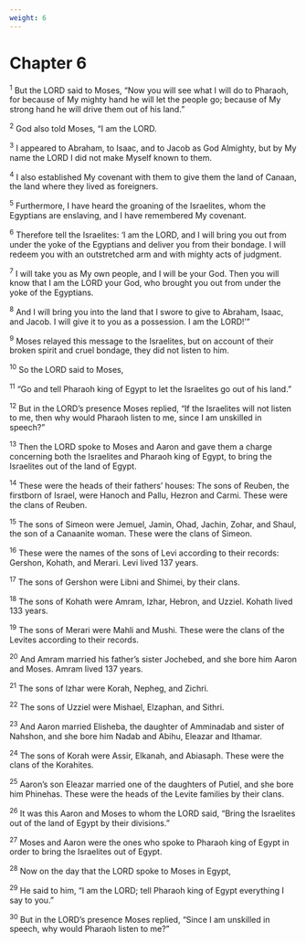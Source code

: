 ```yaml
---
weight: 6
---
```


# Chapter 6

<sup>1</sup> But the LORD said to Moses, “Now you will see what I will do to Pharaoh, for because of My mighty hand he will let the people go; because of My strong hand he will drive them out of his land.” 

<sup>2</sup> God also told Moses, “I am the LORD. 

<sup>3</sup> I appeared to Abraham, to Isaac, and to Jacob as God Almighty, but by My name the LORD I did not make Myself known to them. 

<sup>4</sup> I also established My covenant with them to give them the land of Canaan, the land where they lived as foreigners. 

<sup>5</sup> Furthermore, I have heard the groaning of the Israelites, whom the Egyptians are enslaving, and I have remembered My covenant. 

<sup>6</sup> Therefore tell the Israelites: ‘I am the LORD, and I will bring you out from under the yoke of the Egyptians and deliver you from their bondage. I will redeem you with an outstretched arm and with mighty acts of judgment. 

<sup>7</sup> I will take you as My own people, and I will be your God. Then you will know that I am the LORD your God, who brought you out from under the yoke of the Egyptians. 

<sup>8</sup> And I will bring you into the land that I swore to give to Abraham, Isaac, and Jacob. I will give it to you as a possession. I am the LORD!’” 

<sup>9</sup> Moses relayed this message to the Israelites, but on account of their broken spirit and cruel bondage, they did not listen to him. 

<sup>10</sup> So the LORD said to Moses, 

<sup>11</sup> “Go and tell Pharaoh king of Egypt to let the Israelites go out of his land.” 

<sup>12</sup> But in the LORD’s presence Moses replied, “If the Israelites will not listen to me, then why would Pharaoh listen to me, since I am unskilled in speech?” 

<sup>13</sup> Then the LORD spoke to Moses and Aaron and gave them a charge concerning both the Israelites and Pharaoh king of Egypt, to bring the Israelites out of the land of Egypt. 

<sup>14</sup> These were the heads of their fathers’ houses: The sons of Reuben, the firstborn of Israel, were Hanoch and Pallu, Hezron and Carmi. These were the clans of Reuben. 

<sup>15</sup> The sons of Simeon were Jemuel, Jamin, Ohad, Jachin, Zohar, and Shaul, the son of a Canaanite woman. These were the clans of Simeon. 

<sup>16</sup> These were the names of the sons of Levi according to their records: Gershon, Kohath, and Merari. Levi lived 137 years. 

<sup>17</sup> The sons of Gershon were Libni and Shimei, by their clans. 

<sup>18</sup> The sons of Kohath were Amram, Izhar, Hebron, and Uzziel. Kohath lived 133 years. 

<sup>19</sup> The sons of Merari were Mahli and Mushi. These were the clans of the Levites according to their records. 

<sup>20</sup> And Amram married his father’s sister Jochebed, and she bore him Aaron and Moses. Amram lived 137 years. 

<sup>21</sup> The sons of Izhar were Korah, Nepheg, and Zichri. 

<sup>22</sup> The sons of Uzziel were Mishael, Elzaphan, and Sithri. 

<sup>23</sup> And Aaron married Elisheba, the daughter of Amminadab and sister of Nahshon, and she bore him Nadab and Abihu, Eleazar and Ithamar. 

<sup>24</sup> The sons of Korah were Assir, Elkanah, and Abiasaph. These were the clans of the Korahites. 

<sup>25</sup> Aaron’s son Eleazar married one of the daughters of Putiel, and she bore him Phinehas. These were the heads of the Levite families by their clans. 

<sup>26</sup> It was this Aaron and Moses to whom the LORD said, “Bring the Israelites out of the land of Egypt by their divisions.” 

<sup>27</sup> Moses and Aaron were the ones who spoke to Pharaoh king of Egypt in order to bring the Israelites out of Egypt. 

<sup>28</sup> Now on the day that the LORD spoke to Moses in Egypt, 

<sup>29</sup> He said to him, “I am the LORD; tell Pharaoh king of Egypt everything I say to you.” 

<sup>30</sup> But in the LORD’s presence Moses replied, “Since I am unskilled in speech, why would Pharaoh listen to me?” 


